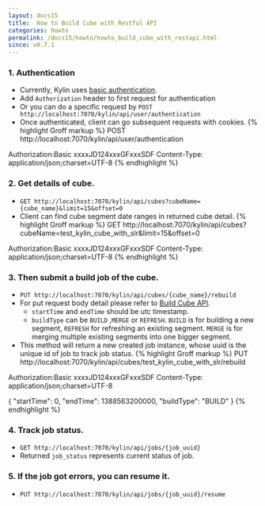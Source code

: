 ```yaml
---
layout: docs15
title:  How to Build Cube with Restful API
categories: howto
permalink: /docs15/howto/howto_build_cube_with_restapi.html
since: v0.7.1
---
```


### 1.	Authentication
*   Currently, Kylin uses [basic authentication](http://en.wikipedia.org/wiki/Basic_access_authentication).
*   Add `Authorization` header to first request for authentication
*   Or you can do a specific request by `POST http://localhost:7070/kylin/api/user/authentication`
*   Once authenticated, client can go subsequent requests with cookies.
{% highlight Groff markup %}
POST http://localhost:7070/kylin/api/user/authentication
    
Authorization:Basic xxxxJD124xxxGFxxxSDF
Content-Type: application/json;charset=UTF-8
{% endhighlight %}

### 2.	Get details of cube. 
*   `GET http://localhost:7070/kylin/api/cubes?cubeName={cube_name}&limit=15&offset=0`
*   Client can find cube segment date ranges in returned cube detail.
{% highlight Groff markup %}
GET http://localhost:7070/kylin/api/cubes?cubeName=test_kylin_cube_with_slr&limit=15&offset=0

Authorization:Basic xxxxJD124xxxGFxxxSDF
Content-Type: application/json;charset=UTF-8
{% endhighlight %}
### 3.	Then submit a build job of the cube. 
*   `PUT http://localhost:7070/kylin/api/cubes/{cube_name}/rebuild`
*   For put request body detail please refer to [Build Cube API](howto_use_restapi.html#build-cube). 
    *   `startTime` and `endTime` should be utc timestamp.
    *   `buildType` can be `BUILD` ,`MERGE` or `REFRESH`. `BUILD` is for building a new segment, `REFRESH` for refreshing an existing segment. `MERGE` is for merging multiple existing segments into one bigger segment.
*   This method will return a new created job instance,  whose uuid is the unique id of job to track job status.
{% highlight Groff markup %}
PUT http://localhost:7070/kylin/api/cubes/test_kylin_cube_with_slr/rebuild

Authorization:Basic xxxxJD124xxxGFxxxSDF
Content-Type: application/json;charset=UTF-8
    
{
    "startTime": 0,
    "endTime": 1388563200000,
    "buildType": "BUILD"
}
{% endhighlight %}

### 4.	Track job status. 
*   `GET http://localhost:7070/kylin/api/jobs/{job_uuid}`
*   Returned `job_status` represents current status of job.

### 5.	If the job got errors, you can resume it. 
*   `PUT http://localhost:7070/kylin/api/jobs/{job_uuid}/resume`

